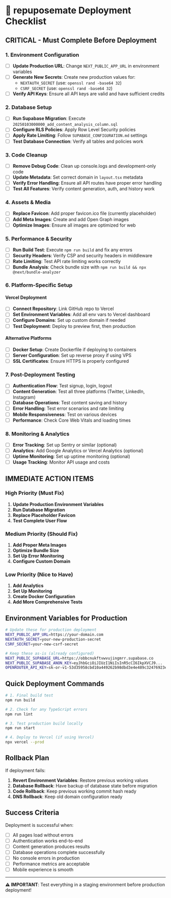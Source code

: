 # 🚀 repuposemate Deployment Checklist

## **CRITICAL - Must Complete Before Deployment**

### **1. Environment Configuration**
- [ ] **Update Production URL**: Change `NEXT_PUBLIC_APP_URL` in environment variables
- [ ] **Generate New Secrets**: Create new production values for:
  - `NEXTAUTH_SECRET` (use: `openssl rand -base64 32`)
  - `CSRF_SECRET` (use: `openssl rand -base64 32`)
- [ ] **Verify API Keys**: Ensure all API keys are valid and have sufficient credits

### **2. Database Setup**
- [ ] **Run Supabase Migration**: Execute `20250103000000_add_content_analysis_column.sql`
- [ ] **Configure RLS Policies**: Apply Row Level Security policies
- [ ] **Apply Rate Limiting**: Follow `SUPABASE_CONFIGURATION.md` settings
- [ ] **Test Database Connection**: Verify all tables and policies work

### **3. Code Cleanup**
- [ ] **Remove Debug Code**: Clean up console.logs and development-only code
- [ ] **Update Metadata**: Set correct domain in `layout.tsx` metadata
- [ ] **Verify Error Handling**: Ensure all API routes have proper error handling
- [ ] **Test All Features**: Verify content generation, auth, and history work

### **4. Assets & Media**
- [ ] **Replace Favicon**: Add proper favicon.ico file (currently placeholder)
- [ ] **Add Meta Images**: Create and add Open Graph images
- [ ] **Optimize Images**: Ensure all images are optimized for web

### **5. Performance & Security**
- [ ] **Run Build Test**: Execute `npm run build` and fix any errors
- [ ] **Security Headers**: Verify CSP and security headers in middleware
- [ ] **Rate Limiting**: Test API rate limiting works correctly
- [ ] **Bundle Analysis**: Check bundle size with `npm run build && npx @next/bundle-analyzer`

### **6. Platform-Specific Setup**

#### **Vercel Deployment**
- [ ] **Connect Repository**: Link GitHub repo to Vercel
- [ ] **Set Environment Variables**: Add all env vars to Vercel dashboard
- [ ] **Configure Domains**: Set up custom domain if needed
- [ ] **Test Deployment**: Deploy to preview first, then production

#### **Alternative Platforms**
- [ ] **Docker Setup**: Create Dockerfile if deploying to containers
- [ ] **Server Configuration**: Set up reverse proxy if using VPS
- [ ] **SSL Certificates**: Ensure HTTPS is properly configured

### **7. Post-Deployment Testing**
- [ ] **Authentication Flow**: Test signup, login, logout
- [ ] **Content Generation**: Test all three platforms (Twitter, LinkedIn, Instagram)
- [ ] **Database Operations**: Test content saving and history
- [ ] **Error Handling**: Test error scenarios and rate limiting
- [ ] **Mobile Responsiveness**: Test on various devices
- [ ] **Performance**: Check Core Web Vitals and loading times

### **8. Monitoring & Analytics**
- [ ] **Error Tracking**: Set up Sentry or similar (optional)
- [ ] **Analytics**: Add Google Analytics or Vercel Analytics (optional)
- [ ] **Uptime Monitoring**: Set up uptime monitoring (optional)
- [ ] **Usage Tracking**: Monitor API usage and costs

## **IMMEDIATE ACTION ITEMS**

### **High Priority (Must Fix)**
1. **Update Production Environment Variables**
2. **Run Database Migration**
3. **Replace Placeholder Favicon**
4. **Test Complete User Flow**

### **Medium Priority (Should Fix)**
1. **Add Proper Meta Images**
2. **Optimize Bundle Size**
3. **Set Up Error Monitoring**
4. **Configure Custom Domain**

### **Low Priority (Nice to Have)**
1. **Add Analytics**
2. **Set Up Monitoring**
3. **Create Docker Configuration**
4. **Add More Comprehensive Tests**

## **Environment Variables for Production**

```bash
# Update these for production deployment
NEXT_PUBLIC_APP_URL=https://your-domain.com
NEXTAUTH_SECRET=your-new-production-secret
CSRF_SECRET=your-new-csrf-secret

# Keep these as-is (already configured)
NEXT_PUBLIC_SUPABASE_URL=https://obbcnukftvwvujingmrr.supabase.co
NEXT_PUBLIC_SUPABASE_ANON_KEY=eyJhbGciOiJIUzI1NiIsInR5cCI6IkpXVCJ9...
OPENROUTER_API_KEY=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
```

## **Quick Deployment Commands**

```bash
# 1. Final build test
npm run build

# 2. Check for any TypeScript errors
npm run lint

# 3. Test production build locally
npm run start

# 4. Deploy to Vercel (if using Vercel)
npx vercel --prod
```

## **Rollback Plan**

If deployment fails:
1. **Revert Environment Variables**: Restore previous working values
2. **Database Rollback**: Have backup of database state before migration
3. **Code Rollback**: Keep previous working commit hash ready
4. **DNS Rollback**: Keep old domain configuration ready

## **Success Criteria**

Deployment is successful when:
- [ ] All pages load without errors
- [ ] Authentication works end-to-end
- [ ] Content generation produces results
- [ ] Database operations complete successfully
- [ ] No console errors in production
- [ ] Performance metrics are acceptable
- [ ] Mobile experience is smooth

---

**⚠️ IMPORTANT**: Test everything in a staging environment before production deployment!